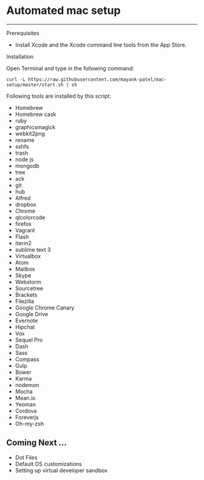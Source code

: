 # Automated mac setup
---

Prerequisites

- Install Xcode and the Xcode command line tools from the App Store.

Installation

Open Terminal and type in the following command:

```
curl -L https://raw.githubusercontent.com/mayank-patel/mac-setup/master/start.sh | sh
```

Following tools are installed by this script:


- Homebrew
- Homebrew cask
- ruby
- graphicsmagick
- webkit2png 
- rename
- sshfs
- trash
- node js
- mongodb 
- tree 
- ack
- git 
- hub 
- Alfred
- dropbox
- Chrome
- qlcolorcode
- firefox
- Vagrant
- Flash
- iterm2
- sublime text 3
- Virtualbox
- Atom
- Mailbox
- Skype
- Webstorm
- Sourcetree
- Brackets
- Filezilla
- Google Chrome Canary
- Google Drive
- Evernote
- Hipchat
- Vox
- Sequel Pro
- Dash
- Sass
- Compass
- Gulp
- Bower
- Karma
- nodemon
- Mocha
- Mean.io
- Yeoman
- Cordova
- Foreverjs
- Oh-my-zsh

Coming Next ...
---

- Dot Files
- Default OS customizations
- Setting up virtual developer sandbox




